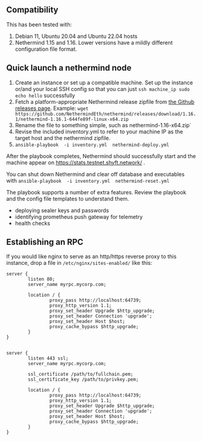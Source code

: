 ## Compatibility

This has been tested with:
1. Debian 11, Ubuntu 20.04 and Ubuntu 22.04 hosts
2. Nethermind 1.15 and 1.16.  Lower versions have a mildly different configuration file format.

## Quick launch a nethermind node

1. Create an instance or set up a compatible machine.  Set up the instance or/and your local SSH config so that you can just `ssh machine_ip sudo echo hello` successfully
2. Fetch a platform-appropriate Nethermind release zipfile from [the Github releases page](https://github.com/nethermindEth/nethermind/releases). Example: `wget https://github.com/NethermindEth/nethermind/releases/download/1.16.1/nethermind-1.16.1-644fe89f-linux-x64.zip`
3. Rename the file to something simple, such as nethermind-1.16-x64.zip`
4. Revise the included inventory.yml to refer to your machine IP as the target host and the nethermind zipfile.
5. `ansible-playbook  -i inventory.yml  nethermind-deploy.yml`


After the playbook completes, Nethermind should successfully start and the machine appear on https://stats.testnet.shyft.network/ .

You can shut down Nethermind and clear off database and executables with ```ansible-playbook  -i inventory.yml  nethermind-reset.yml```

The playbook supports a number of extra features. Review the playbook and the config file templates to understand them.
- deploying sealer keys and passwords
- identifying prometheus push gateway for telemetry
- health checks


## Establishing an RPC

If you would like nginx to serve as an http/https reverse proxy to this instance, drop a file in `/etc/nginx/sites-enabled/` like this:

```
server {
        listen 80;
        server_name myrpc.mycorp.com;

        location / {
                proxy_pass http://localhost:64739;
                proxy_http_version 1.1;
                proxy_set_header Upgrade $http_upgrade;
                proxy_set_header Connection 'upgrade';
                proxy_set_header Host $host;
                proxy_cache_bypass $http_upgrade;
        }
}


server {
        listen 443 ssl;
        server_name myrpc.mycorp.com;

        ssl_certificate /path/to/fullchain.pem;
        ssl_certificate_key /path/to/privkey.pem; 

        location / {
                proxy_pass http://localhost:64739;
                proxy_http_version 1.1;
                proxy_set_header Upgrade $http_upgrade;
                proxy_set_header Connection 'upgrade';
                proxy_set_header Host $host;
                proxy_cache_bypass $http_upgrade;
        }
}
```



